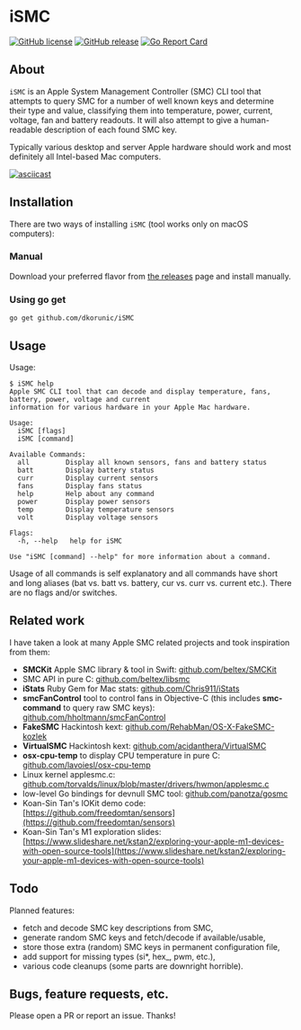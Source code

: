 # iSMC

[![GitHub license](https://img.shields.io/github/license/dkorunic/iSMC.svg)](https://github.com/dkorunic/iSMC/blob/master/LICENSE)
[![GitHub release](https://img.shields.io/github/release/dkorunic/iSMC.svg)](https://github.com/dkorunic/iSMC/releases/latest)
[![Go Report Card](https://goreportcard.com/badge/github.com/dkorunic/iSMC)](https://goreportcard.com/report/github.com/dkorunic/iSMC)

## About

`iSMC` is an Apple System Management Controller (SMC) CLI tool that attempts to query SMC for a number of well known keys and determine their type and value, classifying them into temperature, power, current, voltage, fan and battery readouts. It will also attempt to give a human-readable description of each found SMC key.

Typically various desktop and server Apple hardware should work and most definitely all Intel-based Mac computers.

[![asciicast](https://asciinema.org/a/iQPD6haQvqswJcCOaPAxhrGNr.svg)](https://asciinema.org/a/iQPD6haQvqswJcCOaPAxhrGNr)

## Installation

There are two ways of installing `iSMC` (tool works only on macOS computers):

### Manual

Download your preferred flavor from [the releases](https://github.com/dkorunic/iSMC/releases/latest) page and install manually.

### Using go get

```shell
go get github.com/dkorunic/iSMC
```

## Usage

Usage:

```shell
$ iSMC help
Apple SMC CLI tool that can decode and display temperature, fans, battery, power, voltage and current
information for various hardware in your Apple Mac hardware.

Usage:
  iSMC [flags]
  iSMC [command]

Available Commands:
  all         Display all known sensors, fans and battery status
  batt        Display battery status
  curr        Display current sensors
  fans        Display fans status
  help        Help about any command
  power       Display power sensors
  temp        Display temperature sensors
  volt        Display voltage sensors

Flags:
  -h, --help   help for iSMC

Use "iSMC [command] --help" for more information about a command.
```

Usage of all commands is self explanatory and all commands have short and long aliases (bat vs. batt vs. battery, cur vs. curr vs. current etc.). There are no flags and/or switches.

## Related work

I have taken a look at many Apple SMC related projects and took inspiration from them:

- **SMCKit** Apple SMC library & tool in Swift: [github.com/beltex/SMCKit](/github.com/beltex/SMCKit)
- SMC API in pure C: [github.com/beltex/libsmc](https://github.com/beltex/libsmc)
- **iStats** Ruby Gem for Mac stats: [github.com/Chris911/iStats](https://github.com/Chris911/iStats)
- **smcFanControl** tool to control fans in Objective-C (this includes **smc-command** to query raw SMC keys): [github.com/hholtmann/smcFanControl](https://github.com/hholtmann/smcFanControl)
- **FakeSMC** Hackintosh kext: [github.com/RehabMan/OS-X-FakeSMC-kozlek](https://github.com/RehabMan/OS-X-FakeSMC-kozlek)
- **VirtualSMC** Hackintosh kext: [github.com/acidanthera/VirtualSMC](https://github.com/acidanthera/VirtualSMC)
- **osx-cpu-temp** to display CPU temperature in pure C: [github.com/lavoiesl/osx-cpu-temp](https://github.com/lavoiesl/osx-cpu-temp)
- Linux kernel applesmc.c: [github.com/torvalds/linux/blob/master/drivers/hwmon/applesmc.c](https://github.com/torvalds/linux/blob/master/drivers/hwmon/applesmc.c)
- low-level Go bindings for devnull SMC tool: [github.com/panotza/gosmc](https://github.com/panotza/gosmc)
- Koan-Sin Tan's IOKit demo code: [https://github.com/freedomtan/sensors](https://github.com/freedomtan/sensors)
- Koan-Sin Tan's M1 exploration slides: [https://www.slideshare.net/kstan2/exploring-your-apple-m1-devices-with-open-source-tools](https://www.slideshare.net/kstan2/exploring-your-apple-m1-devices-with-open-source-tools)

## Todo

Planned features:

- fetch and decode SMC key descriptions from SMC,
- generate random SMC keys and fetch/decode if available/usable,
- store those extra (random) SMC keys in permanent configuration file,
- add support for missing types (si\*, hex\_, pwm, etc.),
- various code cleanups (some parts are downright horrible).

## Bugs, feature requests, etc.

Please open a PR or report an issue. Thanks!
